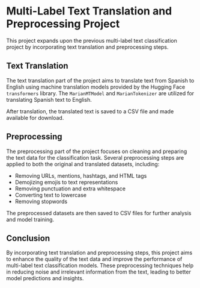 # Multi-Label Text Translation and Preprocessing Project

This project expands upon the previous multi-label text classification project by incorporating text translation and preprocessing steps.

## Text Translation

The text translation part of the project aims to translate text from Spanish to English using machine translation models provided by the Hugging Face `transformers` library. The `MarianMTModel` and `MarianTokenizer` are utilized for translating Spanish text to English.

After translation, the translated text is saved to a CSV file and made available for download.

## Preprocessing

The preprocessing part of the project focuses on cleaning and preparing the text data for the classification task. Several preprocessing steps are applied to both the original and translated datasets, including:

- Removing URLs, mentions, hashtags, and HTML tags
- Demojizing emojis to text representations
- Removing punctuation and extra whitespace
- Converting text to lowercase
- Removing stopwords

The preprocessed datasets are then saved to CSV files for further analysis and model training.

## Conclusion

By incorporating text translation and preprocessing steps, this project aims to enhance the quality of the text data and improve the performance of multi-label text classification models. These preprocessing techniques help in reducing noise and irrelevant information from the text, leading to better model predictions and insights.

